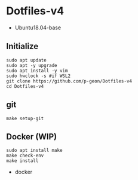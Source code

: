 # Dotfiles-v4

- Ubuntu18.04-base

## Initialize

```
sudo apt update
sudo apt -y upgrade
sudo apt install -y vim
sudo hwclock -s #if WSL2
git clone https://github.com/p-geon/Dotfiles-v4
cd Dotfiles-v4
````

## git

```
make setup-git
```

## Docker (WIP)

```
sudo apt install make
make check-env
make install
```

- docker
